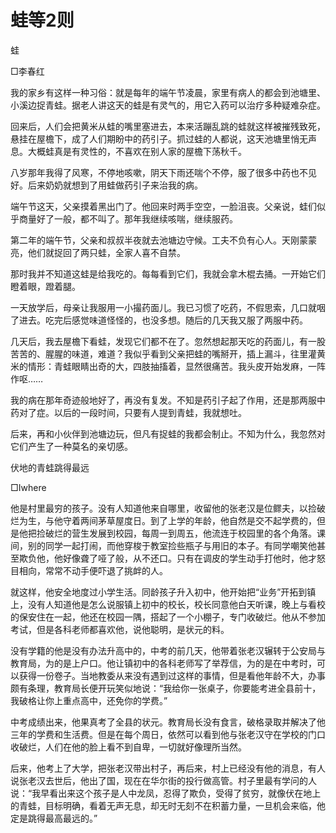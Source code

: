 # 蛙等2则

蛙

□李春红

我的家乡有这样一种习俗：就是每年的端午节凌晨，家里有病人的都会到池塘里、小溪边捉青蛙。据老人讲这天的蛙是有灵气的，用它入药可以治疗多种疑难杂症。

回来后，人们会把黄米从蛙的嘴里塞进去，本来活蹦乱跳的蛙就这样被摧残致死，悬挂在屋檐下，成了人们期盼中的药引子。抓过蛙的人都说，这天池塘里悄无声息。大概蛙真是有灵性的，不喜欢在别人家的屋檐下荡秋千。

八岁那年我得了风寒，不停地咳嗽，阴天下雨还喘个不停，服了很多中药也不见好。后来奶奶就想到了用蛙做药引子来治我的病。

端午节这天，父亲摸着黑出门了。他回来时两手空空，一脸沮丧。父亲说，蛙们似乎商量好了一般，都不叫了。那年我继续咳喘，继续服药。

第二年的端午节，父亲和叔叔半夜就去池塘边守候。工夫不负有心人。天刚蒙蒙亮，他们就捉回了两只蛙，全家人喜不自禁。

那时我并不知道这蛙是给我吃的。每每看到它们，我就会拿木棍去捅。一开始它们瞪着眼，蹬着腿。

一天放学后，母亲让我服用一小撮药面儿。我已习惯了吃药，不假思索，几口就咽了进去。吃完后感觉味道怪怪的，也没多想。随后的几天我又服了两服中药。

几天后，我去屋檐下看蛙，发现它们都不在了。忽然想起那天吃的药面儿，有一股苦苦的、腥腥的味道，难道？我似乎看到父亲把蛙的嘴掰开，插上漏斗，往里灌黄米的情形：青蛙眼睛出奇的大，四肢抽搐着，显然很痛苦。我头皮开始发麻，一阵作呕……

我的病在那年奇迹般地好了，再没有复发。不知是药引子起了作用，还是那两服中药对了症。以后的一段时间，只要有人提到青蛙，我就想吐。

后来，再和小伙伴到池塘边玩，但凡有捉蛙的我都会制止。不知为什么，我忽然对它们产生了一种莫名的亲切感。

伏地的青蛙跳得最远

□Iwhere

他是村里最穷的孩子。没有人知道他来自哪里，收留他的张老汉是位鳏夫，以捡破烂为生，与他守着两间茅草屋度日。到了上学的年龄，他自然是交不起学费的，但是他把捡破烂的营生发展到校园，每周一到周五，他流连于校园里的各个角落。课间，别的同学一起打闹，而他穿梭于教室捡些瓶子与用旧的本子。有同学嘲笑他甚至欺负他，他好像聋了哑了般，从不还口。只有在调皮的学生动手打他时，他才怒目相向，常常不动手便吓退了挑衅的人。

就这样，他安全地度过小学生活。同龄孩子升入初中，他开始把“业务”开拓到镇上，没有人知道他是怎么说服镇上初中的校长，校长同意他白天听课，晚上与看校的保安住在一起，他还在校园一隅，搭起了一个小棚子，专门收破烂。他从不参加考试，但是各科老师都喜欢他，说他聪明，是状元的料。

没有学籍的他是没有办法升高中的，中考的前几天，他带着张老汉辗转于公安局与教育局，为的是上户口。他让镇初中的各科老师写了举荐信，为的是在中考时，可以获得一份卷子。当地教委从来没有遇到过这样的事情，但是看他年龄不大，办事颇有条理，教育局长便开玩笑似地说：“我给你一张桌子，你要能考进全县前十，我破格让你上重点高中，还免你的学费。”

中考成绩出来，他果真考了全县的状元。教育局长没有食言，破格录取并解决了他三年的学费和生活费。但是在每个周日，依然可以看到他与张老汉守在学校的门口收破烂，人们在他的脸上看不到自卑，一切就好像理所当然。

后来，他考上了大学，把张老汉带出村子，再后来，村上已经没有他的消息，有人说张老汉去世后，他出了国，现在在华尔街的投行做高管。村子里最有学问的人说：“我早看出来这个孩子是人中龙凤，忍得了欺负，受得了贫穷，就像伏在地上的青蛙，目标明确，看着无声无息，却无时无刻不在积蓄力量，一旦机会来临，他定是跳得最高最远的。”